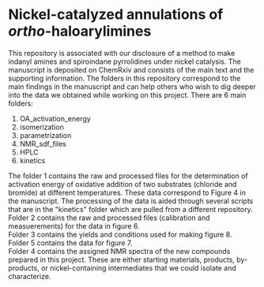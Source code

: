 # Nickel-catalyzed annulations of *ortho*-haloarylimines
This repository is associated with our disclosure of a method to make indanyl amines and spiroindane pyrrolidines under nickel catalysis. The manuscript is deposited on ChemRxiv and consists of the main text and the supporting information.
The folders in this repository correspond to the main findings in the manuscript and can help others who wish to dig deeper into the data we obtained while working on this project.
There are 6 main folders:
1) OA_activation_energy
2) isomerization
3) parametrization
4) NMR_sdf_files
5) HPLC
6) kinetics

The folder 1 contains the raw and processed files for the determination of activation energy of oxidative addition of two substrates (chloride and bromide) at different temperatures. These data correspond to Figure 4 in the manuscript. The processing of the data is aided through several scripts that are in the "kinetics" folder which are pulled from a different repository.<br>
Folder 2 contains the raw and processed files (calibration and measuerements) for the data in figure 6.<br>
Folder 3 contains the yields and conditions used for making figure 8.<br>
Folder 5 contains the data for figure 7.<br> 
Folder 4 contains the assigned NMR spectra of the new compounds prepared in this project. These are either starting materials, products, by-products, or nickel-containing intermediates that we could isolate and characterize. 

